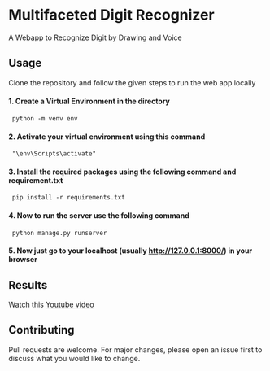 # Multifaceted Digit Recognizer

A Webapp to Recognize Digit by Drawing and Voice 


## Usage
Clone the repository and follow the given steps to run the web app locally 

#### 1. Create a Virtual Environment in the directory
```
 python -m venv env
```
#### 2. Activate your virtual environment using this command
```
 "\env\Scripts\activate"
```
#### 3. Install the required packages using the following command and requirement.txt
```
 pip install -r requirements.txt
```
#### 4. Now to run the server use the following command
```
 python manage.py runserver
```
#### 5. Now just go to your localhost (usually http://127.0.0.1:8000/) in your browser

## Results 

Watch this [Youtube video](https://youtu.be/f7YAeQuSfeY) 

## Contributing
Pull requests are welcome. For major changes, please open an issue first to discuss what you would like to change.
